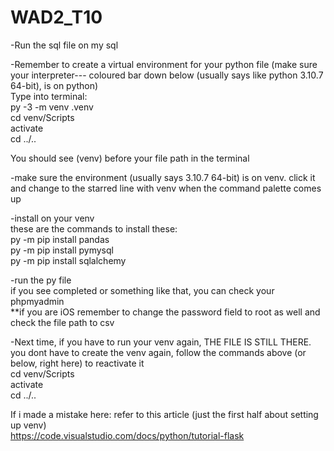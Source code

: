 # WAD2_T10

<!-- How to use Importer! -->
-Run the sql file on my sql<br />

-Remember to create a virtual environment for your python file (make sure your interpreter--- coloured bar down below (usually says like python 3.10.7 64-bit), is on python)<br />
    Type into terminal:<br />
        <!-- create venv -->
        py -3 -m venv .venv <br />
        <!-- access the activate script in the scripts folder -->
        cd venv/Scripts<br />
        activate<br />
        <!-- go back to your main folder -->
        cd ../..<br />

You should see (venv) before your file path in the terminal<br />

-make sure the environment (usually says 3.10.7 64-bit) is on venv. click it and change to the starred line with venv when the command palette comes up<br />

-install on your venv<br />
    these are the commands to install these:<br />
        py -m pip install pandas<br />
        py -m pip install pymysql<br />
        py -m pip install sqlalchemy<br />

-run the py file<br />
    if you see completed or something like that, you can check your phpmyadmin<br />
    **if you are iOS remember to change the password field to root as well and check the file path to csv<br />

-Next time, if you have to run your venv again, THE FILE IS STILL THERE. you dont have to create the venv again, follow the commands above (or below, right here) to reactivate it<br />
    cd venv/Scripts<br />
    activate<br />
    cd ../..<br />

If i made a mistake here: refer to this article (just the first half about setting up venv)<br />
https://code.visualstudio.com/docs/python/tutorial-flask
